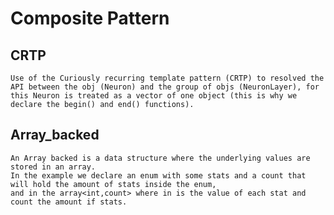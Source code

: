 # Composite Pattern

## CRTP

    Use of the Curiously recurring template pattern (CRTP) to resolved the API between the obj (Neuron) and the group of objs (NeuronLayer), for this Neuron is treated as a vector of one object (this is why we declare the begin() and end() functions).

## Array_backed

    An Array backed is a data structure where the underlying values are stored in an array.
    In the example we declare an enum with some stats and a count that will hold the amount of stats inside the enum,
    and in the array<int,count> where in is the value of each stat and count the amount if stats.
    
